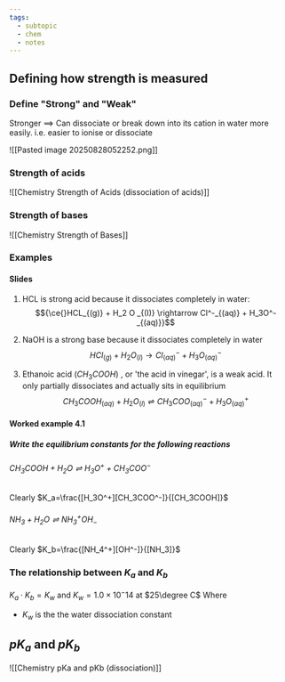 ```yaml
---
tags:
  - subtopic
  - chem
  - notes
---
```


## Defining how strength is measured
### Define "Strong" and "Weak"
Stronger $\implies$ Can dissociate or break down into its cation in water more easily. i.e. easier to ionise or dissociate 

![[Pasted image 20250828052252.png]]

### Strength of acids
![[Chemistry Strength of Acids  (dissociation of acids)]]

### Strength of bases
![[Chemistry Strength of Bases]]

### Examples

#### Slides
1. HCL is strong acid because it dissociates completely in water:
$${\ce{}HCL_{(g)} + H_2 O _{(I)} \rightarrow Cl^-_{(aq)} + H_3O^-_{(aq)}}$$

2. NaOH is a strong base because it dissociates completely in water
$$HCl_{(g)} + H_2O_{(l)} \rightarrow Cl^{-}_{(aq)} + H_3O^{-}_{(aq)}
$$
3. Ethanoic acid  ($CH_3COOH$) , or 'the acid in vinegar', is a weak acid. It only partially dissociates and actually sits in equilibrium 
$$CH_3COOH_{(aq)} + H_2O_{(l)} \rightleftharpoons CH_3COO^{-}_{(aq)} + H_3O^{+}_{(aq)}
$$

#### Worked example 4.1
##### Write the equilibrium constants for the following reactions
###### $CH_3COOH+H_2O \rightleftharpoons H_3O^+ + CH_3COO^-$
Clearly $K_a=\frac{[H_3O^+][CH_3COO^-]}{[CH_3COOH]}$

###### $NH_3 + H_2O \rightleftharpoons NH_3^+  OH_-$
Clearly $K_b=\frac{[NH_4^+][OH^-]}{[NH_3]}$


### The relationship between $K_a$ and $K_b$
$K_a \cdot K_b = K_w$
and 
$K_w = 1.0\times 10^-14$ at $25\degree C$ 
Where 
- $K_w$ is the the water dissociation constant


## $pK_a$ and $pK_b$
![[Chemistry pKa and pKb (dissociation)]]